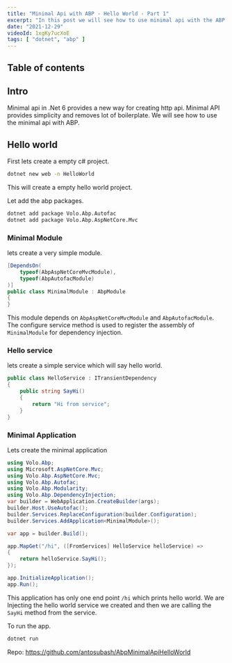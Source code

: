 ```yaml
---
title: "Minimal Api with ABP - Hello World - Part 1"
excerpt: "In this post we will see how to use minimal api with the ABP application."
date: "2021-12-29"
videoId: 1xgKy7ucXoE
tags: [ "dotnet", "abp" ]
---
```

## Table of contents

## Intro

Minimal api in .Net 6 provides a new way for creating http api. Minimal API provides simplicity and removes lot of boilerplate. We will see how to use the minimal api with ABP.

## Hello world

First lets create a empty c# project.

```bash
dotnet new web -n HelloWorld
```

This will create a empty hello world project.

Let add the abp packages.

```bash
dotnet add package Volo.Abp.Autofac
dotnet add package Volo.Abp.AspNetCore.Mvc
```

### Minimal Module

lets create a very simple module.

```cs
[DependsOn(
    typeof(AbpAspNetCoreMvcModule),
    typeof(AbpAutofacModule)
)]
public class MinimalModule : AbpModule
{
}
```

This module depends on `AbpAspNetCoreMvcModule` and `AbpAutofacModule`. The configure service method is used to register the assembly of `MinimalModule` for dependency injection. 

### Hello service

lets create a simple service which will say hello world.

```cs
public class HelloService : ITransientDependency
{
    public string SayHi()
    {
        return "Hi from service";
    }
}
```

### Minimal Application

Lets create the minimal application

```cs
using Volo.Abp;
using Microsoft.AspNetCore.Mvc;
using Volo.Abp.AspNetCore.Mvc;
using Volo.Abp.Autofac;
using Volo.Abp.Modularity;
using Volo.Abp.DependencyInjection;
var builder = WebApplication.CreateBuilder(args);
builder.Host.UseAutofac();
builder.Services.ReplaceConfiguration(builder.Configuration);
builder.Services.AddApplication<MinimalModule>();

var app = builder.Build();

app.MapGet("/hi", ([FromServices] HelloService helloService) =>
{
    return helloService.SayHi();
});

app.InitializeApplication();
app.Run();
```

This application has only one end point `/hi` which prints hello world. We are Injecting the hello world service we created and then we are calling the `SayHi` method from the service.

To run the app.

```bash
dotnet run
```

Repo: <https://github.com/antosubash/AbpMinimalApiHelloWorld>
